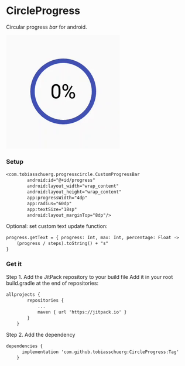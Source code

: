 # CircleProgress

Circular progress *bar* for android.

![sample gif](sample_down.gif)

### Setup

```
<com.tobiasschuerg.progresscircle.CustomProgressBar
        android:id="@+id/progress"
        android:layout_width="wrap_content"
        android:layout_height="wrap_content"
        app:progressWidth="4dp"
        app:radius="60dp"
        app:textSize="18sp"
        android:layout_marginTop="8dp"/>
```

Optional: set custom text update function:
```
progress.getText = { progress: Int, max: Int, percentage: Float ->
    (progress / steps).toString() + "s"
}
```


### Get it

Step 1. Add the JitPack repository to your build file
Add it in your root build.gradle at the end of repositories:
```
allprojects {
		repositories {
			...
			maven { url 'https://jitpack.io' }
		}
	}
```
Step 2. Add the dependency
```
dependencies {
	  implementation 'com.github.tobiasschuerg:CircleProgress:Tag'
	}
```
